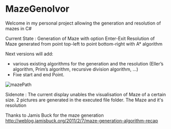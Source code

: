 # MazeGenolvor
Welcome in my personal project allowing the generation and resolution of mazes in C# 

Current State :
Generation of Maze with option Enter-Exit
Resolution of Maze generated from point top-left to point bottom-right with A* algorithm

Next versions will add:
  - various existing algorithms for the generation and the resolution (Eller’s algorithm, Prim’s algorithm, recursive division algorithm, ...)
  - Fixe start and end Point.

![mazePath](https://user-images.githubusercontent.com/29040375/111151418-ba755000-858f-11eb-89f6-b8802b8fbec8.png)

Sidenote :
The current display unables the visualisation of Maze of a certain size.
2 pictures are generated in the executed file folder. The Maze and it's resolution


Thanks to Jamis Buck for the maze generation
http://weblog.jamisbuck.org/2011/2/7/maze-generation-algorithm-recap

